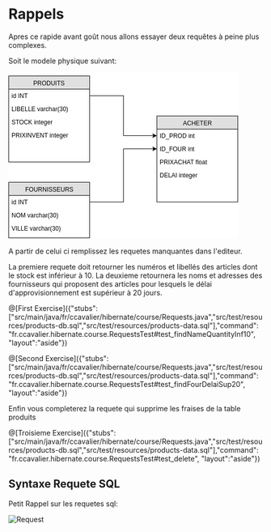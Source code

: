 # Rappels

Apres ce rapide avant goût nous allons essayer deux requêtes à peine plus complexes.

Soit le modele physique suivant:


![Modele](https://github.com/CCavalier/orm-epsi/blob/master/course/PRODUITS-FOURNISSEURS.jpg?raw=true)

A partir de celui ci remplissez les requetes manquantes dans l'editeur.

La premiere requete doit retourner les numéros et libellés des articles dont le stock est inférieur à 10.
La deuxieme retournera les noms et adresses des fournisseurs qui proposent des articles
pour lesquels le délai d'approvisionnement est supérieur à 20 jours.


@[First Exercise]({"stubs": ["src/main/java/fr/ccavalier/hibernate/course/Requests.java","src/test/resources/products-db.sql","src/test/resources/products-data.sql"],"command": "fr.ccavalier.hibernate.course.RequestsTest#test_findNameQuantityInf10", "layout":"aside"})

@[Second Exercise]({"stubs": ["src/main/java/fr/ccavalier/hibernate/course/Requests.java","src/test/resources/products-db.sql","src/test/resources/products-data.sql"],"command": "fr.ccavalier.hibernate.course.RequestsTest#test_findFourDelaiSup20", "layout":"aside"})

Enfin vous completerez la requete qui supprime les fraises de la table produits

@[Troisieme Exercise]({"stubs": ["src/main/java/fr/ccavalier/hibernate/course/Requests.java","src/test/resources/products-db.sql","src/test/resources/products-data.sql"],"command": "fr.ccavalier.hibernate.course.RequestsTest#test_delete", "layout":"aside"})


## Syntaxe Requete SQL

Petit Rappel sur les requetes sql:


![Request](http://2.bp.blogspot.com/-taKaY43cWi4/UNbyD7tHSVI/AAAAAAAAGtg/O0S350z_4oQ/s1600/sql-selection.png)